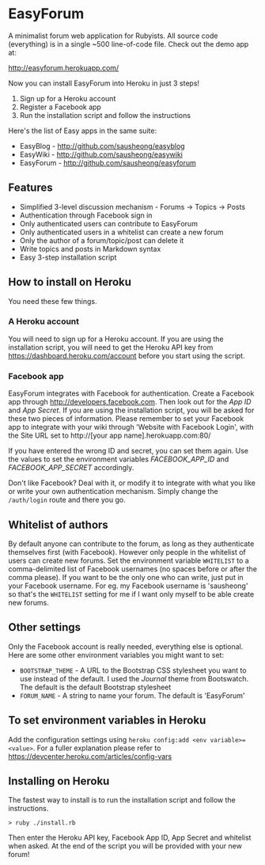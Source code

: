 # EasyForum

A minimalist forum web application for Rubyists. All source code (everything) is in a single ~500 line-of-code file. Check out the demo app at:

http://easyforum.herokuapp.com/

Now you can install EasyForum into Heroku in just 3 steps!

1. Sign up for a Heroku account
2. Register a Facebook app
3. Run the installation script and follow the instructions

Here's the list of Easy apps in the same suite:

* EasyBlog - http://github.com/sausheong/easyblog
* EasyWiki - http://github.com/sausheong/easywiki
* EasyForum - http://github.com/sausheong/easyforum

## Features

* Simplified 3-level discussion mechanism - Forums -> Topics -> Posts
* Authentication through Facebook sign in
* Only authenticated users can contribute to EasyForum
* Only authenticated users in a whitelist can create a new forum
* Only the author of a forum/topic/post can delete it
* Write topics and posts in Markdown syntax
* Easy 3-step installation script

## How to install on Heroku

You need these few things.

### A Heroku account

You will need to sign up for a Heroku account. If you are using the installation script, you will need to get the Heroku API key from https://dashboard.heroku.com/account before you start using the script.

### Facebook app

EasyForum integrates with Facebook for authentication. Create a Facebook app through http://developers.facebook.com. Then look out for the *App ID* and *App Secret*. If you are using the installation script, you will be asked for these two pieces of information. Please remember to set your Facebook app to integrate with your wiki through 'Website with Facebook Login', with the Site URL set to http://[your app name].herokuapp.com:80/

If you have entered the wrong ID and secret, you can set them again. Use the values to set the environment variables *FACEBOOK_APP_ID* and *FACEBOOK_APP_SECRET* accordingly.

Don't like Facebook? Deal with it, or modify it to integrate with what you like or write your own authentication mechanism. Simply change the `/auth/login` route and there you go.

  
## Whitelist of authors

By default anyone can contribute to the forum, as long as they authenticate themselves first (with Facebook). However only people in the whitelist of users can create new forums. Set the environment variable `WHITELIST` to a comma-delimited list of Facebook usernames (no spaces before or after the comma please). If you want to be the only one who can write, just put in your Facebook username. For eg. my Facebook username is 'sausheong' so that's the `WHITELIST` setting for me if I want only myself to be able create new forums.

## Other settings

Only the Facebook account is really needed, everything else is optional. Here are some other environment variables you might want to set:

* `BOOTSTRAP_THEME` - A URL to the Bootstrap CSS stylesheet you want to use instead of the default. I used the *Journal* theme from Bootswatch. The default is the default Bootstrap stylesheet
* `FORUM_NAME` - A string to name your forum. The default is 'EasyForum'  

## To set environment variables in Heroku

Add the configuration settings using `heroku config:add <env variable>=<value>`. For a fuller explanation please refer to https://devcenter.heroku.com/articles/config-vars
  
## Installing on Heroku

The fastest way to install is to run the installation script and follow the instructions.
    
    > ruby ./install.rb
    
Then enter the Heroku API key, Facebook App ID, App Secret and whitelist when asked. At the end of the script you will be provided with your new forum!